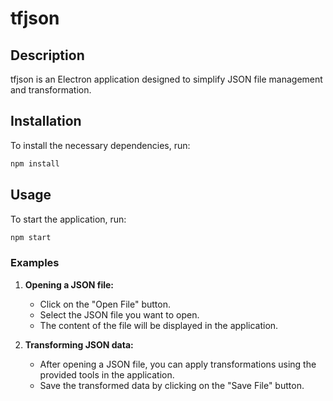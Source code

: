 # tfjson

## Description
tfjson is an Electron application designed to simplify JSON file management and transformation.

## Installation
To install the necessary dependencies, run:
```sh
npm install
```

## Usage
To start the application, run:
```sh
npm start
```

### Examples
1. **Opening a JSON file:**
   - Click on the "Open File" button.
   - Select the JSON file you want to open.
   - The content of the file will be displayed in the application.

2. **Transforming JSON data:**
   - After opening a JSON file, you can apply transformations using the provided tools in the application.
   - Save the transformed data by clicking on the "Save File" button.
